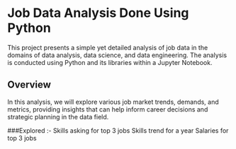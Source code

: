 # Job Data Analysis Done Using Python

This project presents a simple yet detailed analysis of job data in the domains of data analysis, data science, and data engineering. The analysis is conducted using Python and its libraries within a Jupyter Notebook.

## Overview

In this analysis, we will explore various job market trends, demands, and metrics, providing insights that can help inform career decisions and strategic planning in the data field.

###Explored :-
              Skills asking for top 3 jobs
              Skills trend for a year
              Salaries for top 3 jobs

